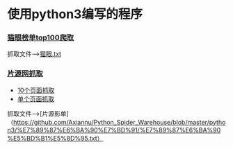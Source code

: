 # 使用python3编写的程序

### [猫眼榜单top100爬取](https://github.com/Axiannu/Python_Spider_Warehouse/blob/master/python3/%E7%8C%AB%E7%9C%BC/maoyan_TOP100.py)
抓取文件——>[猫眼.txt](https://github.com/Axiannu/Python_Spider_Warehouse/blob/master/python3/%E7%8C%AB%E7%9C%BC/%E7%8C%AB%E7%9C%BC.txt)

### [片源网抓取](https://github.com/Axiannu/Python_Spider_Warehouse/tree/master/python3/%E7%89%87%E6%BA%90%E7%BD%91)
- [10个页面抓取](https://github.com/Axiannu/Python_Spider_Warehouse/blob/master/python3/%E7%89%87%E6%BA%90%E7%BD%91/%E7%89%87%E6%BA%90%E7%BD%91-10%E7%9A%84%E9%A1%B5%E9%9D%A2%E6%8A%93%E5%8F%96.py)
- [单个页面抓取](https://github.com/Axiannu/Python_Spider_Warehouse/blob/master/python3/%E7%89%87%E6%BA%90%E7%BD%91/%E7%89%87%E6%BA%90%E7%BD%91-%E5%8D%95%E4%B8%AA%E9%A1%B5%E9%9D%A2%E6%8A%93%E5%8F%96%E6%88%90%E5%8A%9F.py)  

抓取文件——>[片源影单]（https://github.com/Axiannu/Python_Spider_Warehouse/blob/master/python3/%E7%89%87%E6%BA%90%E7%BD%91/%E7%89%87%E6%BA%90%E5%BD%B1%E5%8D%95.txt）
